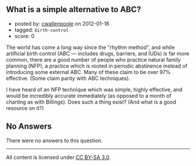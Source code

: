 ## What is a simple alternative to ABC?

- posted by: [cwallenpoole](https://stackexchange.com/users/-1/103-cwallenpoole) on 2012-01-18
- tagged: `birth-control`
- score: 0

The world has come a long way since the "rhythm method", and while artificial birth control (ABC &mdash; includes drugs, barriers, and IUDs) is far more common, there are a good number of people who practice natural family planning (<abbr>NFP</abbr>), a practice which is rooted in periodic abstinence instead of introducing some external ABC. Many of these claim to be over 97% effective. (Some claim parity with ABC techniques).

I have heard of an NFP technique which was simple, highly effective, and would be incredibly accurate immediately (as opposed to a month of charting as with Billings). Does such a thing exist? (And what is a good resource on it?)

## No Answers

There were no answers to this question.


---

All content is licensed under [CC BY-SA 3.0](https://creativecommons.org/licenses/by-sa/3.0/).
